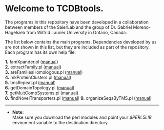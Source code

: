 # Welcome to TCDBtools.

The programs in this repository have been developed in a collaboration between 
members of the SaierLab and the group of Dr. Gabriel Moreno-Hagelsieb from 
Wilfrid Laurier University in Ontario, Canada.

The list below contains the main programs. Dependencies developed by us are 
not shown in this list, but they are included as part of the repository. 
Each program has its own help file:


**1.** famXpander.pl ([manual](manuals/famXpander.md))  
**2.** extractFamily.pl ([manual](manuals/extractFamily.md))    
**3.** areFamiliesHomologous.pl ([manual](manuals/areFamiliesHomologous.md))   
**4.** mkProteinClusters.pl  ([manual](manuals/mkProteinClusters.md))  
**5.** tmsRepeat.pl ([manual](manuals/tmsRepeat.md))  
**6.** getDomainTopology.pl ([manual](manuals/getDomainTopology.md))   
**7.** getMultCompSystems.pl ([manual](manuals/getMultCompSystems.md))  
**8.** findNovelTransporters.pl ([manual](manuals/findNovelTransporters.md))
**9.** organizeSeqsByTMS.pl ([manual](manuals/organizeSeqsByTMS.md))



---

* **Note:**  
Make sure you download the perl modules and point your _$PERL5LIB_ 
enviroment variable to the destination directory.


